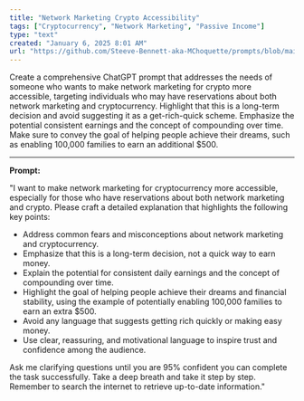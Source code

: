 ```yaml
---
title: "Network Marketing Crypto Accessibility"
tags: ["Cryptocurrency", "Network Marketing", "Passive Income"]
type: "text"
created: "January 6, 2025 8:01 AM"
url: "https://github.com/Steeve-Bennett-aka-MChoquette/prompts/blob/main/network_marketing_crypto_accessibility.md"
---
```


Create a comprehensive ChatGPT prompt that addresses the needs of someone who wants to make network marketing for crypto more accessible, targeting individuals who may have reservations about both network marketing and cryptocurrency. Highlight that this is a long-term decision and avoid suggesting it as a get-rich-quick scheme. Emphasize the potential consistent earnings and the concept of compounding over time. Make sure to convey the goal of helping people achieve their dreams, such as enabling 100,000 families to earn an additional $500. 

---

**Prompt:**

"I want to make network marketing for cryptocurrency more accessible, especially for those who have reservations about both network marketing and crypto. Please craft a detailed explanation that highlights the following key points:

- Address common fears and misconceptions about network marketing and cryptocurrency.
- Emphasize that this is a long-term decision, not a quick way to earn money.
- Explain the potential for consistent daily earnings and the concept of compounding over time.
- Highlight the goal of helping people achieve their dreams and financial stability, using the example of potentially enabling 100,000 families to earn an extra $500.
- Avoid any language that suggests getting rich quickly or making easy money.
- Use clear, reassuring, and motivational language to inspire trust and confidence among the audience.

Ask me clarifying questions until you are 95% confident you can complete the task successfully. Take a deep breath and take it step by step. Remember to search the internet to retrieve up-to-date information."